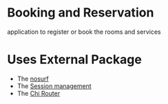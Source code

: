 # Booking and Reservation
application to register or book the rooms and services

Uses External Package
================================================================

- The [nosurf](github.com/justinas/nosurf)
- The [Session management](github.com/alexedwards/scs/v2)
- The [Chi Router](github.com/go-chi/chi/v5)

